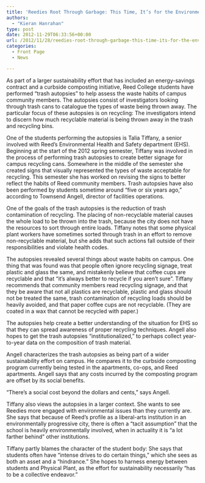 ```yaml
---
title: 'Reedies Root Through Garbage: This Time, It’s for the Environment'
authors: 
  - "Kieran Hanrahan"
type: post
date: 2012-11-29T06:33:56+00:00
url: /2012/11/28/reedies-root-through-garbage-this-time-its-for-the-environment/
categories:
  - Front Page
  - News

---
```

As part of a larger sustainability effort that has included an energy-savings contract and a curbside composting initiative, Reed College students have performed “trash autopsies” to help assess the waste habits of campus community members. The autopsies consist of investigators looking through trash cans to catalogue the types of waste being thrown away. The particular focus of these autopsies is on recycling: The investigators intend to discern how much recyclable material is being thrown away in the trash and recycling bins.

One of the students performing the autopsies is Talia Tiffany, a senior involved with Reed’s Environmental Health and Safety department (EHS). Beginning at the start of the 2012 spring semester, Tiffany was involved in the process of performing trash autopsies to create better signage for campus recycling cans. Somewhere in the middle of the semester she created signs that visually represented the types of waste acceptable for recycling. This semester she has worked on revising the signs to better reflect the habits of Reed community members. Trash autopsies have also been performed by students sometime around “five or six years ago,” according to Townsend Angell, director of facilities operations.

One of the goals of the trash autopsies is the reduction of trash contamination of recycling. The placing of non-recyclable material causes the whole load to be thrown into the trash, because the city does not have the resources to sort through entire loads. Tiffany notes that some physical plant workers have sometimes sorted through trash in an effort to remove non-recyclable material, but she adds that such actions fall outside of their responsibilities and violate health codes.

The autopsies revealed several things about waste habits on campus. One thing that was found was that people often ignore recycling signage, treat plastic and glass the same, and mistakenly believe that coffee cups are recyclable and that “it’s always better to recycle if you aren’t sure”. Tiffany recommends that community members read recycling signage, and that they be aware that not all plastics are recyclable, plastic and glass should not be treated the same, trash contamination of recycling loads should be heavily avoided, and that paper coffee cups are not recyclable. (They are coated in a wax that cannot be recycled with paper.)

The autopsies help create a better understanding of the situation for EHS so that they can spread awareness of proper recycling techniques. Angell also hopes to get the trash autopsies “institutionalized,” to perhaps collect year-to-year data on the composition of trash material.

Angell characterizes the trash autopsies as being part of a wider sustainability effort on campus. He compares it to the curbside composting program currently being tested in the apartments, co-ops, and Reed apartments. Angell says that any costs incurred by the composting program are offset by its social benefits.

“There’s a social cost beyond the dollars and cents,” says Angell.

Tiffany also views the autopsies in a larger context. She wants to see Reedies more engaged with environmental issues than they currently are. She says that because of Reed’s profile as a liberal-arts institution in an environmentally progressive city, there is often a “tacit assumption” that the school is heavily environmentally involved, when in actuality it is “a lot farther behind” other institutions.

Tiffany partly blames the character of the student body: She says that students often have “intense drives to do certain things,” which she sees as both an asset and a “hindrance.” She hopes to harness energy between students and Physical Plant, as the effort for sustainability necessarily “has to be a collective endeavor.”